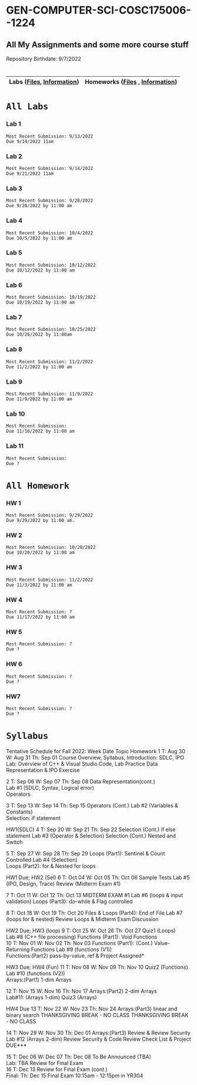 # GEN-COMPUTER-SCI-COSC175006--1224
## All My Assignments and some more course stuff
Repository Birthdate: 9/7/2022


#
| Labs ([Files](https://github.com/Bab-exe/GEN-COMPUTER-SCI-COSC175006--1224/tree/Assignments/Labs), [Information](https://github.com/Bab-exe/GEN-COMPUTER-SCI-COSC175006--1224/blob/Assignments/ReadME.md#all-labs)) | Homeworks ([Files](https://github.com/Bab-exe/GEN-COMPUTER-SCI-COSC175006--1224/tree/Assignments/Homeworks) , [Information](https://github.com/Bab-exe/GEN-COMPUTER-SCI-COSC175006--1224/blob/Assignments/ReadME.md#all-homework)) 
| - | - |


# **`All Labs`**
### Lab 1
    Most Recent Submission: 9/13/2022 
    Due 9/14/2022 11am
 ### Lab 2
    Most Recent Submission: 9/14/2022 
    Due 9/21/2022 11am
 ### Lab 3
    Most Recent Submission: 9/28/2022
    Due 9/28/2022 by 11:00 am
 ### Lab 4
    Most Recent Submission: 10/4/2022
    Due 10/5/2022 by 11:00 am
 ### Lab 5 
    Most Recent Submission: 10/12/2022
    Due 10/12/2022 by 11:00 am
 ### Lab 6 
    Most Recent Submission: 10/19/2022
    Due 10/19/2022 by 11:00 am
### Lab 7 
    Most Recent Submission: 10/25/2022
    Due 10/26/2022 by 11:00am
### Lab 8
    Most Recent Submission: 11/2/2022
    Due 11/2/2022 by 11:00 am
### Lab 9
    Most Recent Submission: 11/9/2022
    Due 11/9/2022 by 11:00 am
### Lab 10
    Most Recent Submission:
    Due 11/16/2022 by 11:00 am
### Lab 11
    Most Recent Submission:
    Due ?

# **`All Homework`**
### HW 1
    Most Recent Submission: 9/29/2022
    Due 9/29/2022 by 11:00 am.
### HW 2
    Most Recent Submission: 10/20/2022
    Due 10/20/2022 by 11:00 am
### HW 3 
    Most Recent Submission: 11/2/2022
    Due 11/3/2022 by 11:00 am
### HW 4 
    Most Recent Submission: ? 
    Due 11/17/2022 by 11:00 am 
### HW 5
    Most Recent Submission: ? 
    Due ? 
### HW 6
    Most Recent Submission: ? 
    Due ?
### HW7
    Most Recent Submission: ? 
    Due ?


# **`Syllabus`**
Tentative Schedule for Fall 2022:
Week       	Date	Topic	Homework
1	T:   Aug 30
W:  Aug 31 
Th: Sep 01	Course Overview, Syllabus, Introduction: SDLC, IPO   
Lab: Overview of C++ & Visual Studio Code, Lab Practice 
Data Representation & IPO Exercise  	


2	T:   Sep 06
W:  Sep 07
Th: Sep 08	Data Representation(cont.)  
Lab #1 (SDLC, Syntax, Logical error)  
Operators  	


3	T:   Sep 13 
W:  Sep 14 
Th: Sep 15	Operators (Cont.)
Lab #2 (Variables & Constants)  
Selection: if statement  	

HW1(SDLC)
4	T:   Sep 20 
W:  Sep 21
Th: Sep 22	Selection (Cont.) if else statement 
Lab #3 (Operator & Selection)
Selection (Cont.) Nested and Switch  	


5	T:   Sep 27 
W:  Sep 28
Th: Sep 29	Loops (Part1): Sentinel & Count Controlled
Lab #4 (Selection)  
Loops (Part2): for & Nested for loops	

HW1 Due; HW2 (Sel)
6	T:   Oct 04
W:  Oct 05
Th: Oct 06	Sample Tests
Lab #5 (IPO, Design, Trace) 
Review (Midterm Exam #1)	


7	T:    Oct 11
W:   Oct 12 
Th:  Oct 13	MIDTERM EXAM #1 
Lab #6 (loops & input validation)
Loops (Part3): do-while & Flag controlled	


8	T:    Oct 18 
W:   Oct 19
Th:  Oct 20	Files & Loops (Part4): End of File
Lab #7 (loops for & nested)
Review Loops & Midterm Exam Discussion	

HW2 Due; HW3 (loop)
9	T:    Oct 25 
W:   Oct 26 
Th:  Oct 27	Quiz1 (Loops)  
Lab #8 (C++ file processing) 
Functions (Part1): Void Functions	
10	T:    Nov 01
W:   Nov 02
Th:  Nov 03	Functions (Part1): (Cont.) Value-Returning Functions 
Lab #9 (functions (V1))  
Functions:(Part2) pass-by-value, ref & Project Assigned*	

HW3 Due; HW4 (Fun)
11	T:    Nov 08
W:   Nov 09
Th:  Nov 10	Quiz2 (Functions)  
Lab #10 (functions (V2))  
Arrays:(Part1) 1-dim Arrays	

12	T:    Nov 15
W:   Nov 16 
Th:  Nov 17	Arrays:(Part2) 2-dim Arrays   
Lab#11: (Arrays 1-dim) 
Quiz3 (Arrays)	

HW4 Due
13	T:    Nov 22 
W:   Nov 23
Th:  Nov 24	Arrays:(Part3) linear and binary search
THANKSGIVING BREAK - NO CLASS
THANKSGIVING BREAK - NO CLASS	


14	T:   Nov 29
W:  Nov 30
Th: Dec 01	Arrays:(Part3) Review & Review Security  
Lab #12 (Arrays 2-dim) 
Review Security & Code Review Check List & Project DUE***	

15
	T:   Dec 06
W:  Dec 07
Th: Dec 08 	To Be Announced (TBA)  
Lab: TBA 
Review for Final Exam	
16	T:   Dec 13	Review for Final Exam (cont.)	
Final:	Th: Dec 15	Final Exam 10:15am - 12:15pm in YR304	









